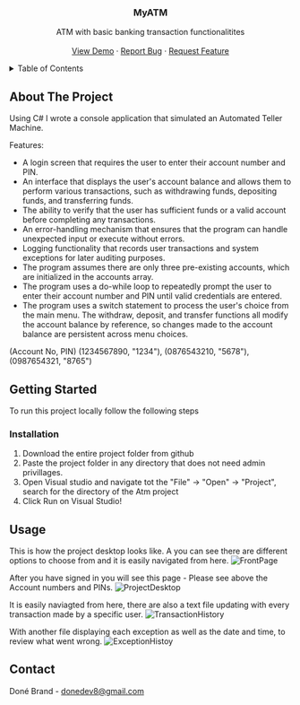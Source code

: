 <a name="readme-top"></a>

<div align="center">

  <h3 align="center">MyATM</h3>

  <p align="center">
    ATM with basic banking transaction functionalitites
    <br />
    <br />
    <a href="https://github.com/othneildrew/Best-README-Template">View Demo</a>
    ·
    <a href="https://github.com/othneildrew/Best-README-Template/issues">Report Bug</a>
    ·
    <a href="https://github.com/othneildrew/Best-README-Template/issues">Request Feature</a>
  </p>
</div>

<details>
  <summary>Table of Contents</summary>
  <ol>
    <li>
      <a href="#about-the-project">About The Project</a>
    </li>
    <li>
      <a href="#getting-started">Getting Started</a>
      <ul>
        <li><a href="#prerequisites">Prerequisites</a></li>
        <li><a href="#installation">Installation</a></li>
      </ul>
    </li>
    <li><a href="#usage">Usage</a></li>
    <li><a href="#contact">Contact</a></li>
  </ol>
</details>

## About The Project

Using C# I wrote a console application that simulated an Automated Teller Machine.

Features:
* A login screen that requires the user to enter their account number and PIN.
* An interface that displays the user's account balance and allows them to perform various transactions, such as
withdrawing funds, depositing funds, and transferring funds.
* The ability to verify that the user has sufficient funds or a valid account before completing any transactions.
* An error-handling mechanism that ensures that the program can handle unexpected input or execute without errors.
* Logging functionality that records user transactions and system exceptions for later auditing purposes.
* The program assumes there are only three pre-existing accounts, which are initialized in the accounts array.
* The program uses a do-while loop to repeatedly prompt the user to enter their account number and PIN until valid
credentials are entered.
* The program uses a switch statement to process the user's choice from the main menu. The withdraw, deposit, and
transfer functions all modify the account balance by reference, so changes made to the account balance are persistent
across menu choices.

(Account No, PIN)
(1234567890, "1234"),
(0876543210, "5678"),
(0987654321, "8765")

## Getting Started
To run this project locally follow the following steps

### Installation

1. Download the entire project folder from github
2. Paste the project folder in any directory that does not need admin privillages.
3. Open Visual studio and navigate tot the "File" -> "Open" -> "Project", search for the directory of the Atm project
4. Click Run on Visual Studio!

## Usage

This is how the project desktop looks like. A you can see there are different options to choose from and it is easily navigated from here.
![FrontPage](https://github.com/Done-Brand/MyATM/assets/111229240/c5eb98e7-99f8-444a-9d90-cde484175f39)


After you have signed in you will see this page - Please see above the Account numbers and PINs.
![ProjectDesktop](https://github.com/Done-Brand/MyATM/assets/111229240/32549f7a-a662-4166-a559-5396948bb16f)

It is easily naviagted from here, there are also a text file updating with every transaction made by a specific user.
![TransactionHistory](https://github.com/Done-Brand/MyATM/assets/111229240/5d550ba1-2e6c-4401-827f-546d8b2157af)

With another file displaying each exception as well as the date and time, to review what went wrong.
![ExceptionHistoy](https://github.com/Done-Brand/MyATM/assets/111229240/a3e9eb49-67ec-4e79-b2d5-ca450b7df03e)

## Contact

Doné Brand - donedev8@gmail.com
